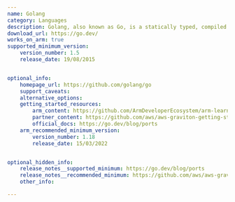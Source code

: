 ```yaml
---
name: Golang
category: Languages
description: Golang, also known as Go, is a statically typed, compiled programming language designed by Google for efficiency, simplicity, and reliability, with a focus on ease of use, high performance, and robust support for concurrent programming.
download_url: https://go.dev/
works_on_arm: true
supported_minimum_version:
    version_number: 1.5
    release_date: 19/08/2015


optional_info:
    homepage_url: https://github.com/golang/go
    support_caveats: 
    alternative_options: 
    getting_started_resources: 
        arm_content: https://github.com/ArmDeveloperEcosystem/arm-learning-paths/blob/main/content/learning-paths/servers-and-cloud-computing/migration/golang.md
        partner_content: https://github.com/aws/aws-graviton-getting-started/blob/main/golang.md
        official_docs: https://go.dev/blog/ports
    arm_recommended_minimum_version:
        version_number: 1.18
        release_date: 15/03/2022


optional_hidden_info:
    release_notes__supported_minimum: https://go.dev/blog/ports 
    release_notes__recommended_minimum: https://github.com/aws/aws-graviton-getting-started/blob/main/golang.md
    other_info: 

---
```


